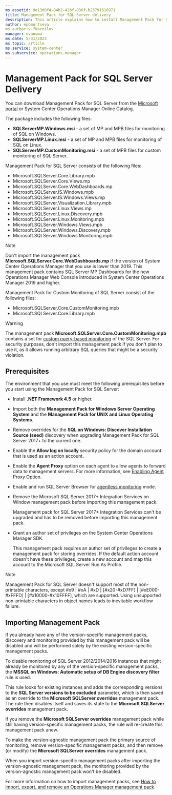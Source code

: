 ```yaml
---
ms.assetid: 9e13d0f4-84b2-42bf-836f-b23791616971
title: Management Pack for SQL Server delivery
description: This article explains how to install Management Pack for SQL Server
author: epomortseva
ms.author:v-fkornilov
manager: evansma
ms.date: 5/31/2023
ms.topic: article
ms.service: system-center
ms.subservice: operations-manager
---
```


# Management Pack for SQL Server Delivery

You can download Management Pack for SQL Server from the [Microsoft portal](https://www.microsoft.com/download/details.aspx?id=56203) or System Center Operations Manager Online Catalog.

The package includes the following files:

- **SQLServerMP.Windows.msi** - a set of MP and MPB files for monitoring of SQL on Windows.
- **SQLServerMP.Linux.msi** - a set of MP and MPB files for monitoring of SQL on Linux.
- **SQLServerMP.CustomMonitoring.msi** - a set of MPB files for custom monitoring of SQL Server.

Management Pack for SQL Server consists of the following files:  

- Microsoft.SQLServer.Core.Library.mpb
- Microsoft.SQLServer.Core.Views.mp
- Microsoft.SQLServer.Core.WebDashboards.mp
- Microsoft.SQLServer.IS.Windows.mpb
- Microsoft.SQLServer.IS.Windows.Views.mp
- Microsoft.SQLServer.Visualization.Library.mpb
- Microsoft.SQLServer.Linux.Views.mp
- Microsoft.SQLServer.Linux.Discovery.mpb
- Microsoft.SQLServer.Linux.Monitoring.mpb
- Microsoft.SQLServer.Windows.Views.mpb
- Microsoft.SQLServer.Windows.Discovery.mpb
- Microsoft.SQLServer.Windows.Monitoring.mpb

> [!NOTE]
> Don't import the management pack **Microsoft.SQLServer.Core.WebDashboards.mp** if the version of System Center Operations Manager that you use is lower than 2019. This management pack contains SQL Server MP Dashboards for the new Operations Manager Web Console introduced in System Center Operations Manager 2019 and higher.

Management Pack for Custom Monitoring of SQL Server consist of the following files:

- Microsoft.SQLServer.Core.CustomMonitoring.mpb
- Microsoft.SQLServer.Core.Library.mpb

> [!WARNING]
> The management pack **Microsoft.SQLServer.Core.CustomMonitoring.mpb** contains a set for [custom query-based monitoring](sql-server-management-pack-custom-monitor.md) of the SQL Server. For security purposes, don't import this management pack if you don't plan to use it, as it allows running arbitrary SQL queries that might be a security violation.

## Prerequisites

The environment that you use must meet the following prerequisites before you start using the Management Pack for SQL Server:

- Install **.NET Framework 4.5** or higher.

- Import both the **Management Pack for Windows Server Operating System** and the **Management Pack for UNIX and Linux Operating Systems**.

- Remove overrides for the **SQL on Windows: Discover Installation Source (seed)** discovery when upgrading Management Pack for SQL Server 2017+ to the current one.

- Enable the **Allow log on locally** security policy for the domain account that is used as an action account.

- Enable the **Agent Proxy** option on each agent to allow agents to forward data to management servers. For more information, see [Enabling Agent Proxy Option](sql-server-management-pack-enabling-agent-proxy.md).

- Enable and run SQL Server Browser for [agentless monitoring](sql-server-management-pack-monitoring-modes.md#configuring-agentless-monitoring-mode) mode.

- Remove the Microsoft SQL Server 2017+ Integration Services on Window management pack before importing this management pack.

  Management pack for SQL Server 2017+ Integration Services can't be upgraded and has to be removed before importing this management pack.

- Grant an author set of privileges on the System Center Operations Manager SDK.

  This management pack requires an author set of privileges to create a management pack for storing overrides. If the default action account doesn't have these privileges, create a new account and map this account to the Microsoft SQL Server Run As Profile.

> [!NOTE]
> Management Pack for SQL Server doesn't support most of the non-printable characters, except #x9 | #xA | #xD | [#x20-#xD7FF] | [#xE000-#xFFFD] | [#x10000-#x10FFFF], which are supported. Using unsupported non-printable characters in object names leads to inevitable workflow failure.

## Importing Management Pack

If you already have any of the version-specific management packs, discovery and monitoring provided by this management pack will be disabled and will be performed solely by the existing version-specific management packs.

To disable monitoring of SQL Server 2012/2014/2016 instances that might already be monitored by any of the version-specific management packs, the **MSSQL on Windows: Automatic setup of DB Engine discovery filter** rule is used.

This rule looks for existing instances and adds the corresponding versions to the **SQL Server versions to be excluded** parameter, which is then saved as an override to the **Microsoft SQLServer overrides** management pack. The rule then disables itself and saves its state to the **Microsoft SQLServer overrides** management pack.

If you remove the **Microsoft SQLServer overrides** management pack while still having version-specific management packs, the rule will re-create this management pack anew.

To make the version-agnostic management pack the primary source of monitoring, remove version-specific management packs, and then remove (or modify) the **Microsoft SQLServer overrides** management pack.

When you import version-specific management packs after importing the version-agnostic management pack, the monitoring provided by the version-agnostic management pack won't be disabled.

For more information on how to import management packs, see [How to import, export, and remove an Operations Manager management pack](manage-mp-import-remove-delete.md).
